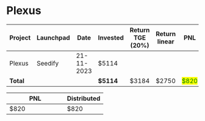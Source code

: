 # Plexus



<table data-full-width="true"><thead><tr><th width="141">Project</th><th width="138">Launchpad</th><th width="132">Date</th><th width="133">Invested</th><th>Return TGE (20%)</th><th width="132">Return linear</th><th>PNL</th></tr></thead><tbody><tr><td>Plexus</td><td>Seedify</td><td>21-11-2023</td><td>$5114</td><td></td><td></td><td></td></tr><tr><td><strong>Total</strong></td><td></td><td></td><td><strong>$5114</strong></td><td>$3184</td><td>$2750</td><td><mark style="color:green;">$820</mark></td></tr></tbody></table>

<table data-full-width="true"><thead><tr><th width="135">PNL</th><th>Distributed</th></tr></thead><tbody><tr><td>$820</td><td>$820</td></tr></tbody></table>
